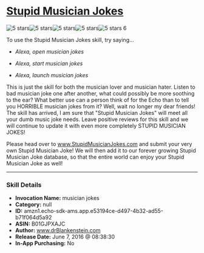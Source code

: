 # [Stupid Musician Jokes](http://alexa.amazon.com/#skills/amzn1.echo-sdk-ams.app.e53194ce-d497-4b32-ad55-b71f064d5a92)
![5 stars](../../images/ic_star_black_18dp_1x.png)![5 stars](../../images/ic_star_black_18dp_1x.png)![5 stars](../../images/ic_star_black_18dp_1x.png)![5 stars](../../images/ic_star_black_18dp_1x.png)![5 stars](../../images/ic_star_black_18dp_1x.png) 6

To use the Stupid Musician Jokes skill, try saying...

* *Alexa, open musician jokes*

* *Alexa, start musician jokes*

* *Alexa, launch musician jokes*

This is just the skill for both the musician lover and musician hater.  Listen to bad musician joke one after another, what could possibly be more soothing to the ear?  What better use can a person think of for the Echo than to tell you HORRIBLE musician jokes from it?  Well, wait no longer my dear friends!  The skill has arrived, I am sure that "Stupid Musician Jokes" will meet all your dumb music joke needs.  Leave positive reviews for this skill and we will continue to update it with even more completely STUPID MUSICIAN JOKES!

Please head over to www.StupidMusicianJokes.com and submit your very own Stupid Musician Joke!  We will then add it to our forever growing Stupid Musician Joke database, so that the entire world can enjoy your Stupid Musician Joke as well!

***

### Skill Details

* **Invocation Name:** musician jokes
* **Category:** null
* **ID:** amzn1.echo-sdk-ams.app.e53194ce-d497-4b32-ad55-b71f064d5a92
* **ASIN:** B01GJPXAJC
* **Author:** www.drBlankenstein.com
* **Release Date:** June 7, 2016 @ 08:38:30
* **In-App Purchasing:** No
